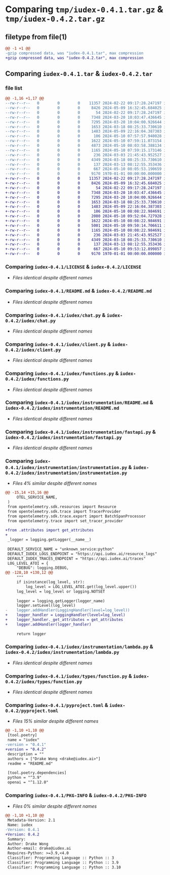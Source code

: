 # Comparing `tmp/iudex-0.4.1.tar.gz` & `tmp/iudex-0.4.2.tar.gz`

## filetype from file(1)

```diff
@@ -1 +1 @@
-gzip compressed data, was "iudex-0.4.1.tar", max compression
+gzip compressed data, was "iudex-0.4.2.tar", max compression
```

## Comparing `iudex-0.4.1.tar` & `iudex-0.4.2.tar`

### file list

```diff
@@ -1,16 +1,17 @@
--rw-r--r--   0        0        0    11357 2024-02-22 09:17:28.247197 iudex-0.4.1/LICENSE
--rw-r--r--   0        0        0     8426 2024-05-09 16:32:45.684025 iudex-0.4.1/README.md
--rw-r--r--   0        0        0       54 2024-02-22 09:17:28.247197 iudex-0.4.1/iudex/__init__.py
--rw-r--r--   0        0        0     7348 2024-03-20 10:03:47.436645 iudex-0.4.1/iudex/chat.py
--rw-r--r--   0        0        0     7295 2024-03-20 10:04:00.926644 iudex-0.4.1/iudex/client.py
--rw-r--r--   0        0        0     1653 2024-03-18 08:25:33.730610 iudex-0.4.1/iudex/functions.py
--rw-r--r--   0        0        0     1483 2024-05-09 22:16:04.387303 iudex-0.4.1/iudex/instrumentation/README.md
--rw-r--r--   0        0        0      106 2024-05-10 07:57:57.940028 iudex-0.4.1/iudex/instrumentation/__init__.py
--rw-r--r--   0        0        0     1622 2024-05-10 07:59:11.073154 iudex-0.4.1/iudex/instrumentation/fastapi.py
--rw-r--r--   0        0        0     4873 2024-05-10 08:03:58.388134 iudex-0.4.1/iudex/instrumentation/instrumentation.py
--rw-r--r--   0        0        0     1165 2024-05-10 07:59:15.173146 iudex-0.4.1/iudex/instrumentation/lambda.py
--rw-r--r--   0        0        0      236 2024-03-03 21:45:43.952527 iudex-0.4.1/iudex/resource.py
--rw-r--r--   0        0        0     4349 2024-03-18 08:25:33.730610 iudex-0.4.1/iudex/types/function.py
--rw-r--r--   0        0        0      137 2024-03-13 08:12:55.353436 iudex-0.4.1/iudex/utils.py
--rw-r--r--   0        0        0      667 2024-05-10 08:05:53.190659 iudex-0.4.1/pyproject.toml
--rw-r--r--   0        0        0     9170 1970-01-01 00:00:00.000000 iudex-0.4.1/PKG-INFO
+-rw-r--r--   0        0        0    11357 2024-02-22 09:17:28.247197 iudex-0.4.2/LICENSE
+-rw-r--r--   0        0        0     8426 2024-05-09 16:32:45.684025 iudex-0.4.2/README.md
+-rw-r--r--   0        0        0       54 2024-02-22 09:17:28.247197 iudex-0.4.2/iudex/__init__.py
+-rw-r--r--   0        0        0     7348 2024-03-20 10:03:47.436645 iudex-0.4.2/iudex/chat.py
+-rw-r--r--   0        0        0     7295 2024-03-20 10:04:00.926644 iudex-0.4.2/iudex/client.py
+-rw-r--r--   0        0        0     1653 2024-03-18 08:25:33.730610 iudex-0.4.2/iudex/functions.py
+-rw-r--r--   0        0        0     1483 2024-05-09 22:16:04.387303 iudex-0.4.2/iudex/instrumentation/README.md
+-rw-r--r--   0        0        0      106 2024-05-10 08:08:22.984691 iudex-0.4.2/iudex/instrumentation/__init__.py
+-rw-r--r--   0        0        0     2080 2024-05-10 09:52:04.727928 iudex-0.4.2/iudex/instrumentation/attributes.py
+-rw-r--r--   0        0        0     1622 2024-05-10 08:08:22.984691 iudex-0.4.2/iudex/instrumentation/fastapi.py
+-rw-r--r--   0        0        0     5001 2024-05-10 09:50:14.706611 iudex-0.4.2/iudex/instrumentation/instrumentation.py
+-rw-r--r--   0        0        0     1165 2024-05-10 08:08:22.984691 iudex-0.4.2/iudex/instrumentation/lambda.py
+-rw-r--r--   0        0        0      236 2024-03-03 21:45:43.952527 iudex-0.4.2/iudex/resource.py
+-rw-r--r--   0        0        0     4349 2024-03-18 08:25:33.730610 iudex-0.4.2/iudex/types/function.py
+-rw-r--r--   0        0        0      137 2024-03-13 08:12:55.353436 iudex-0.4.2/iudex/utils.py
+-rw-r--r--   0        0        0      667 2024-05-10 09:53:12.899857 iudex-0.4.2/pyproject.toml
+-rw-r--r--   0        0        0     9170 1970-01-01 00:00:00.000000 iudex-0.4.2/PKG-INFO
```

### Comparing `iudex-0.4.1/LICENSE` & `iudex-0.4.2/LICENSE`

 * *Files identical despite different names*

### Comparing `iudex-0.4.1/README.md` & `iudex-0.4.2/README.md`

 * *Files identical despite different names*

### Comparing `iudex-0.4.1/iudex/chat.py` & `iudex-0.4.2/iudex/chat.py`

 * *Files identical despite different names*

### Comparing `iudex-0.4.1/iudex/client.py` & `iudex-0.4.2/iudex/client.py`

 * *Files identical despite different names*

### Comparing `iudex-0.4.1/iudex/functions.py` & `iudex-0.4.2/iudex/functions.py`

 * *Files identical despite different names*

### Comparing `iudex-0.4.1/iudex/instrumentation/README.md` & `iudex-0.4.2/iudex/instrumentation/README.md`

 * *Files identical despite different names*

### Comparing `iudex-0.4.1/iudex/instrumentation/fastapi.py` & `iudex-0.4.2/iudex/instrumentation/fastapi.py`

 * *Files identical despite different names*

### Comparing `iudex-0.4.1/iudex/instrumentation/instrumentation.py` & `iudex-0.4.2/iudex/instrumentation/instrumentation.py`

 * *Files 4% similar despite different names*

```diff
@@ -15,14 +15,16 @@
     OTEL_SERVICE_NAME,
 )
 from opentelemetry.sdk.resources import Resource
 from opentelemetry.sdk.trace import TracerProvider
 from opentelemetry.sdk.trace.export import BatchSpanProcessor
 from opentelemetry.trace import set_tracer_provider
 
+from .attributes import get_attributes
+
 _logger = logging.getLogger(__name__)
 
 DEFAULT_SERVICE_NAME = "unknown_service:python"
 DEFAULT_IUDEX_LOGS_ENDPOINT = "https://api.iudex.ai/resource_logs"
 DEFAULT_IUDEX_TRACES_ENDPOINT = "https://api.iudex.ai/traces"
 LOG_LEVEL_ATOI = {
     "DEBUG": logging.DEBUG,
@@ -128,10 +130,12 @@
     """
     if isinstance(log_level, str):
         log_level = LOG_LEVEL_ATOI.get(log_level.upper())
     log_level = log_level or logging.NOTSET
 
     logger = logging.getLogger(logger_name)
     logger.setLevel(log_level)
-    logger.addHandler(LoggingHandler(level=log_level))
+    logger_handler = LoggingHandler(level=log_level)
+    logger_handler._get_attributes = get_attributes
+    logger.addHandler(logger_handler)
 
     return logger
```

### Comparing `iudex-0.4.1/iudex/instrumentation/lambda.py` & `iudex-0.4.2/iudex/instrumentation/lambda.py`

 * *Files identical despite different names*

### Comparing `iudex-0.4.1/iudex/types/function.py` & `iudex-0.4.2/iudex/types/function.py`

 * *Files identical despite different names*

### Comparing `iudex-0.4.1/pyproject.toml` & `iudex-0.4.2/pyproject.toml`

 * *Files 15% similar despite different names*

```diff
@@ -1,10 +1,10 @@
 [tool.poetry]
 name = "iudex"
-version = "0.4.1"
+version = "0.4.2"
 description = ""
 authors = ["Drake Wong <drake@iudex.ai>"]
 readme = "README.md"
 
 [tool.poetry.dependencies]
 python = "^3.9"
 openai = "^1.12.0"
```

### Comparing `iudex-0.4.1/PKG-INFO` & `iudex-0.4.2/PKG-INFO`

 * *Files 0% similar despite different names*

```diff
@@ -1,10 +1,10 @@
 Metadata-Version: 2.1
 Name: iudex
-Version: 0.4.1
+Version: 0.4.2
 Summary: 
 Author: Drake Wong
 Author-email: drake@iudex.ai
 Requires-Python: >=3.9,<4.0
 Classifier: Programming Language :: Python :: 3
 Classifier: Programming Language :: Python :: 3.9
 Classifier: Programming Language :: Python :: 3.10
```

